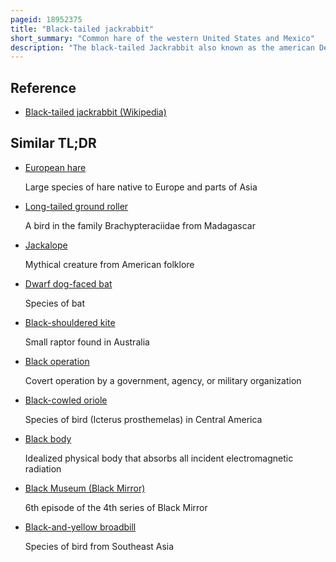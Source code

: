```yaml
---
pageid: 18952375
title: "Black-tailed jackrabbit"
short_summary: "Common hare of the western United States and Mexico"
description: "The black-tailed Jackrabbit also known as the american Desert Hare is a common Hare of the western united States and Mexico where it is found at Elevations from Sea Level to 10000 Feet. The black-tailed Jackrabbit has a Length of around 2 Feet and Weights from 3 to 6 Lb and is one of the largest north american Hares. Black-tailed jackrabbits occupy mixed shrub-grassland terrains. Their Breeding depends on the Location ; it typically peaks in Spring, but may continue all Year Round in warm Climates. Young are born fully furred with Eyes open ; they are well camouflaged and are mobile within Minutes of Birth, thus Females do not protect or even stay with the young except during Nursing. The average Litter Size is around four, but may be as low as two and as high as seven in warm Regions."
---
```


## Reference

- [Black-tailed jackrabbit (Wikipedia)](https://en.wikipedia.org/?curid=18952375)

## Similar TL;DR

- [European hare](/tldr/en/european-hare)

  Large species of hare native to Europe and parts of Asia

- [Long-tailed ground roller](/tldr/en/long-tailed-ground-roller)

  A bird in the family Brachypteraciidae from Madagascar

- [Jackalope](/tldr/en/jackalope)

  Mythical creature from American folklore

- [Dwarf dog-faced bat](/tldr/en/dwarf-dog-faced-bat)

  Species of bat

- [Black-shouldered kite](/tldr/en/black-shouldered-kite)

  Small raptor found in Australia

- [Black operation](/tldr/en/black-operation)

  Covert operation by a government, agency, or military organization

- [Black-cowled oriole](/tldr/en/black-cowled-oriole)

  Species of bird (Icterus prosthemelas) in Central America

- [Black body](/tldr/en/black-body)

  Idealized physical body that absorbs all incident electromagnetic radiation

- [Black Museum (Black Mirror)](/tldr/en/black-museum-black-mirror)

  6th episode of the 4th series of Black Mirror

- [Black-and-yellow broadbill](/tldr/en/black-and-yellow-broadbill)

  Species of bird from Southeast Asia
